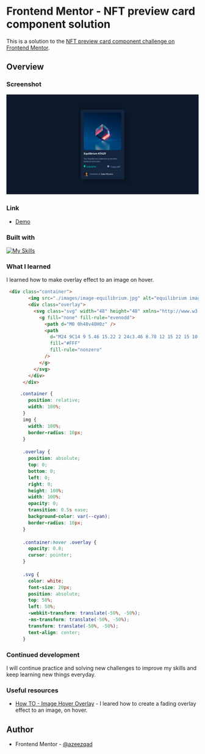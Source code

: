# Frontend Mentor - NFT preview card component solution


This is a solution to the [NFT preview card component challenge on Frontend Mentor](https://www.frontendmentor.io/challenges/nft-preview-card-component-SbdUL_w0U). 

## Overview

### Screenshot

![](Screenshot.png)


### Link

- [Demo](https://azeezqad.github.io/frontend-mentor-challenges/nft-preview-card-component-main/)

### Built with

[![My Skills](https://skills.thijs.gg/icons?i=html,css)](https://skills.thijs.gg)


### What I learned

I learned how to make overlay effect to an image on hover.

```html
 <div class="container">
        <img src="./images/image-equilibrium.jpg" alt="equilibrium image" />
        <div class="overlay">
          <svg class="svg" width="48" height="48" xmlns="http://www.w3.org/2000/svg">
            <g fill="none" fill-rule="evenodd">
              <path d="M0 0h48v48H0z" />
              <path
                d="M24 9C14 9 5.46 15.22 2 24c3.46 8.78 12 15 22 15 10.01 0 18.54-6.22 22-15-3.46-8.78-11.99-15-22-15Zm0 25c-5.52 0-10-4.48-10-10s4.48-10 10-10 10 4.48 10 10-4.48 10-10 10Zm0-16c-3.31 0-6 2.69-6 6s2.69 6 6 6 6-2.69 6-6-2.69-6-6-6Z"
                fill="#FFF"
                fill-rule="nonzero"
              />
            </g>
          </svg>
        </div>
      </div>
```

```css
     .container {
        position: relative;
        width: 100%;
      }
      img {
        width: 100%;
        border-radius: 10px;
      }

      .overlay {
        position: absolute;
        top: 0;
        bottom: 0;
        left: 0;
        right: 0;
        height: 100%;
        width: 100%;
        opacity: 0;
        transition: 0.5s ease;
        background-color: var(--cyan);
        border-radius: 10px;
      }

      .container:hover .overlay {
        opacity: 0.8;
        cursor: pointer;
      }

      .svg {
        color: white;
        font-size: 20px;
        position: absolute;
        top: 50%;
        left: 50%;
        -webkit-transform: translate(-50%, -50%);
        -ms-transform: translate(-50%, -50%);
        transform: translate(-50%, -50%);
        text-align: center;
      }
```


### Continued development

I will continue practice and solving new challenges to improve my skills and keep learning new things everyday.


### Useful resources

- [How TO - Image Hover Overlay](https://www.w3schools.com/howto/howto_css_image_overlay.asp) - I leared how to create a fading overlay effect to an image, on hover.

## Author

- Frontend Mentor - [@azeezqad](https://www.frontendmentor.io/profile/azeezqad)

